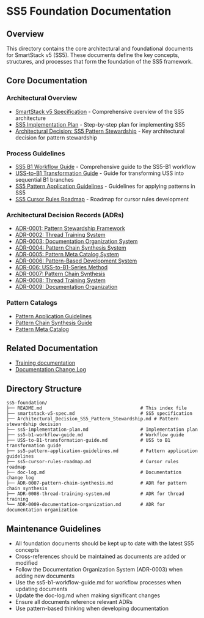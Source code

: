 # SS5 Foundation Documentation

## Overview
This directory contains the core architectural and foundational documents for SmartStack v5 (SS5). These documents define the key concepts, structures, and processes that form the foundation of the SS5 framework.

## Core Documentation

### Architectural Overview
- [SmartStack v5 Specification](smartstack-v5-spec.md) - Comprehensive overview of the SS5 architecture
- [SS5 Implementation Plan](ss5-implementation-plan.md) - Step-by-step plan for implementing SS5
- [Architectural Decision: SS5 Pattern Stewardship](Architectural_Decision_SS5_Pattern_Stewardship.md) - Key architectural decision for pattern stewardship

### Process Guidelines
- [SS5 B1 Workflow Guide](ss5-b1-workflow-guide.md) - Comprehensive guide to the SS5-B1 workflow
- [USS-to-B1 Transformation Guide](USS-to-B1-transformation-guide.md) - Guide for transforming USS into sequential B1 branches
- [SS5 Pattern Application Guidelines](ss5-pattern-application-guidelines.md) - Guidelines for applying patterns in SS5
- [SS5 Cursor Rules Roadmap](ss5-cursor-rules-roadmap.md) - Roadmap for cursor rules development

### Architectural Decision Records (ADRs)
- [ADR-0001: Pattern Stewardship Framework](/home/neo/SS4/kb/ADR/ADR-0001-pattern-stewardship-framework.md)
- [ADR-0002: Thread Training System](/home/neo/SS4/kb/ADR/ADR-0002-thread-training-system.md)
- [ADR-0003: Documentation Organization System](/home/neo/SS4/kb/ADR/ADR-0003-documentation-organization-system.md)
- [ADR-0004: Pattern Chain Synthesis System](/home/neo/SS4/kb/ADR/ADR-0004-pattern-chain-synthesis.md)
- [ADR-0005: Pattern Meta Catalog System](/home/neo/SS4/kb/ADR/ADR-0005-pattern-meta-catalog.md)
- [ADR-0006: Pattern-Based Development System](/home/neo/SS4/kb/ADR/ADR-0006-pattern-based-development.md)
- [ADR-006: USS-to-B1-Series Method](/home/neo/SS4/kb/docs/adr/ADR-006-USS-to-B1-Series-Method.md)
- [ADR-0007: Pattern Chain Synthesis](ADR-0007-pattern-chain-synthesis.md)
- [ADR-0008: Thread Training System](ADR-0008-thread-training-system.md)
- [ADR-0009: Documentation Organization](ADR-0009-documentation-organization.md)

### Pattern Catalogs
- [Pattern Application Guidelines](ss5-pattern-application-guidelines.md)
- [Pattern Chain Synthesis Guide](ADR-0007-pattern-chain-synthesis.md)
- [Pattern Meta Catalog](/home/neo/SS4/ss5/patterns/_template.md)

## Related Documentation
- [Training documentation](/home/neo/SS4/kb/docs/ss5-train-new-thread/README.md)
- [Documentation Change Log](doc-log.md)

## Directory Structure
```
ss5-foundation/
├── README.md                                    # This index file
├── smartstack-v5-spec.md                        # SS5 specification
├── Architectural_Decision_SS5_Pattern_Stewardship.md # Pattern stewardship decision
├── ss5-implementation-plan.md                   # Implementation plan
├── ss5-b1-workflow-guide.md                     # Workflow guide
├── USS-to-B1-transformation-guide.md            # USS to B1 transformation guide
├── ss5-pattern-application-guidelines.md        # Pattern application guidelines
├── ss5-cursor-rules-roadmap.md                  # Cursor rules roadmap
├── doc-log.md                                   # Documentation change log
├── ADR-0007-pattern-chain-synthesis.md          # ADR for pattern chain synthesis
├── ADR-0008-thread-training-system.md           # ADR for thread training
└── ADR-0009-documentation-organization.md       # ADR for documentation organization
```

## Maintenance Guidelines
- All foundation documents should be kept up to date with the latest SS5 concepts
- Cross-references should be maintained as documents are added or modified
- Follow the Documentation Organization System (ADR-0003) when adding new documents
- Use the ss5-b1-workflow-guide.md for workflow processes when updating documents
- Update the doc-log.md when making significant changes
- Ensure all documents reference relevant ADRs
- Use pattern-based thinking when developing documentation 